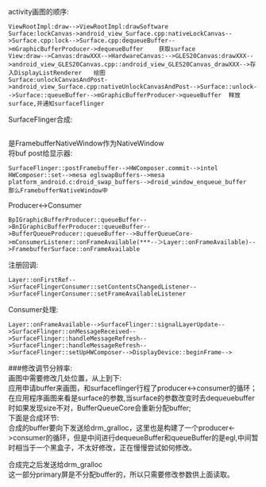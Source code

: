 activity画图的顺序:
```
ViewRootImpl:draw-->ViewRootImpl:drawSoftware
Surface:lockCanvas->android_view_Surface.cpp:nativeLockCanvas-->Surface.cpp:lock-->Surface.cpp:dequeueBuffer-->mGraphicBufferProducer->dequeueBuffer 　　获取surface
View:draw-->Canvas:drawXXX-->HardwareCanvas:-->GLES20Canvas:drawXXX-->android_view_GLES20Canvas.cpp::android_view_GLES20Canvas_drawXXX-->存入DisplayListRenderer　　绘图
Surface:unlockCanvasAndPost->android_view_Surface.cpp:nativeUnlockCanvasAndPost-->Surface::unlock-->Surface::queueBuffer-->mGraphicBufferProducer->queueBuffer  释放surface,并通知surfaceflinger
```
SurfaceFlinger合成:
```

```

是FramebufferNativeWindow作为NativeWindow  
将buf post给显示器:
```
SurfaceFlinger::postFramebuffer-->HWComposer.commit-->intel HWComposer::set-->mesa eglswapBuffers-->mesa platform_android.c:droid_swap_buffers-->droid_window_enqueue_buffer
那么FramebufferNativeWindow中
```

Producer<->Consumer
```
BpIGraphicBufferProducer::queueBuffer-->BnIGraphicBufferProducer::queueBuffer-->BufferQueueProducer::queueBuffer-->BufferQueueCore->mConsumerListener::onFrameAvailable(***--＞Layer::onFrameAvailable)-->FramebufferSurface::onFrameAvailable
```
注册回调:
```
Layer::onFirstRef-->SurfaceFlingerConsumer::setContentsChangedListener-->SurfaceFlingerConsumer::setFrameAvailableListener
```
Consumer处理:
```
Layer::onFrameAvailable-->SurfaceFlinger::signalLayerUpdate-->SurfaceFlinger::onMessageReceived-->SurfaceFlinger::handleMessageRefresh-->SurfaceFlinger::handleMessageRefresh-->SurfaceFlinger::setUpHWComposer-->DisplayDevice::beginFrame-->
```
###修改调节分辨率:  
画图中需要修改几处位置，从上到下:  
应用申请buffer来画图，和surfaceflinger行程了producer<->consumer的循环；在应用程序画图来看是surface的参数,当surface的参数改变时去dequeuebuffer时如果发现size不对，BufferQueueCore会重新分配buffer;  
下面是合成环节:  
合成的buffer要向下发送给drm_gralloc，这里也是构建了一个producer<->consumer的循环，但是中间进行dequeueBuffer和queueBuffer的是egl,中间暂时相当于一个黑盒子，不太好修改，正在慢慢尝试如何修改。

合成完之后发送给drm_gralloc  
这一部分primary屏是不分配buffer的，所以只需要修改参数供上面读取。
